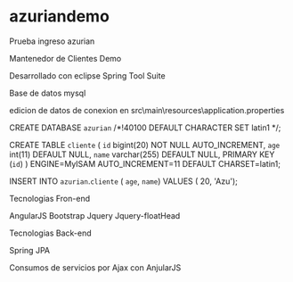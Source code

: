# azuriandemo
Prueba ingreso azurian

Mantenedor de Clientes Demo

Desarrollado con eclipse Spring Tool Suite

Base de datos mysql

edicion de datos de conexion en src\main\resources\application.properties

CREATE DATABASE `azurian` /*!40100 DEFAULT CHARACTER SET latin1 */;

CREATE TABLE `cliente` (
  `id` bigint(20) NOT NULL AUTO_INCREMENT,
  `age` int(11) DEFAULT NULL,
  `name` varchar(255) DEFAULT NULL,
  PRIMARY KEY (`id`)
) ENGINE=MyISAM AUTO_INCREMENT=11 DEFAULT CHARSET=latin1;

INSERT INTO `azurian`.`cliente` ( `age`, `name`) VALUES ( 20, 'Azu');

Tecnologias Fron-end

AngularJS
Bootstrap
Jquery
Jquery-floatHead


Tecnologias Back-end

Spring
JPA

Consumos de servicios por Ajax con AnjularJS

